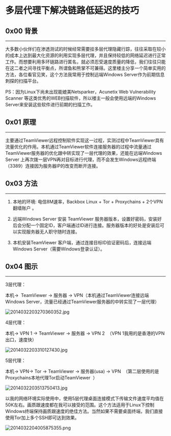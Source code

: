 # 多层代理下解决链路低延迟的技巧

0x00 背景
-------

* * *

大多数小伙伴们在渗透测试的时候经常需要挂多层代理隐藏行踪，往往采取在较小的成本上达到最大化资源的利用实现多层代理，并且保持较低的网络延迟进行正常工作。而想要利用多环链路进行匿名，就必须忍受速度质量的降低，我们往往只能在这二者之间寻找平衡点，所谓鱼和熊掌不可兼得。这里楼主分享一个简单实用的方法，各位看官见笑，这个方法我常用于控制远端Windows Server作为前期信息刺探的扫描平台。

PS：因为Linux下尚未出现能媲美Netsparker，Acunetix Web Vulnerability Scanner 等这类优秀的WEB扫描软件，所以楼主一般会使用远端的Windows Server来安装这些软件进行前期的扫描工作。

0x01 原理
-------

* * *

主要通过TeamViewer远程控制软件实现这一过程，实测过程中TeamViewer具有流量优化的作用。本机通过TeamViewer软件连接服务器的过程中流量通过TeamViewer服务器的优化跟中转实现了一层代理的效果，还能在远端Windows Server 上再次拨一层VPN再对目标进行代理，而不会发生Windows远程终端（3389）连接因为服务器IP的改变而断开连接。

0x03 方法
-------

* * *

1.  本地的环境: 电信8M速率，Backbox Linux + Tor + Proxychains + 2个VPN翻墙账户 。
    
2.  远端Windows Server 安装 TeamViewer 服务器版本，设置好密码，安装好后会分配一个固定ID，客户端通过ID进行连接。服务器版本的好处是安装后可以实现服务器无人职守随时连接。
    
3.  本机安装TeamViewer 客户端，通过连接目标ID验证密码后，连接远端Windows Server（需要Windows登录认证）。
    

0x04 图示
-------

* * *

3层代理：

本机->  TeamViewer -> 服务器 -> VPN（本机通过TeamViewer连接远端Windows Server，流量已经通过TeamViewer服务器的中转实现了一层代理）

![2014032203270360352.jpg](http://drops.javaweb.org/uploads/images/1973dee3c987cb6859c3968fc9682686324b28d0.jpg)

4层代理：

本机-> VPN 1 -> TeamViewer -> 服务器 -> VPN 2  （VPN 1我用的是香港的VPN出口，速度快）

![2014032203310127430.jpg](http://drops.javaweb.org/uploads/images/cc31747d40c81126987ab49fedd9bcda02b9fdd8.jpg)

5层代理：

本机-> VPN-> Tor -> TeamViewer -> 服务器(usa) -> VPN  （第二层使用的是Proxychains本地代理Tor启动TeamViewer  ）

![2014032203513750413.jpg](http://drops.javaweb.org/uploads/images/023d009885d8781f339ef2abe7db101e0a143755.jpg)

以我的网络环境实际使用中，使用5层代理桌面连接模式下传输文件速度平均值在50K左右。画质跟速度都在我可以接受的范围。这个方法适用于Linux下控制Windows终端保持画质跟速度的绝佳方法。当然如果不需要桌面终端，我们直接使用Tor加上多个SSH即可达到效果。

![2014032204005875355.png](http://drops.javaweb.org/uploads/images/0bc32f288de76ad8a831b448bbcfb863abb5d132.jpg)